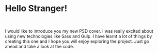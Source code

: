 <h1>Hello Stranger!</h1><br>
<p>I would like to introduce you my new PSD cover. I was really excited about using new technologies like Sass and Gulp. I have learnt a lot of things by creating this one and I hope you will enjoy exploring the project. Just go ahead and take a look at the code.</p>
